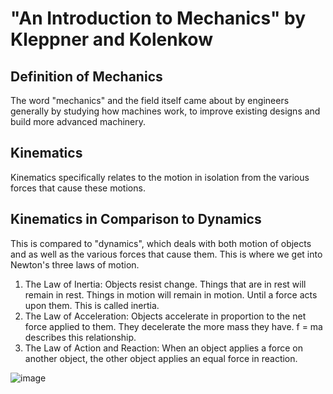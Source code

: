 # "An Introduction to Mechanics" by Kleppner and Kolenkow

## Definition of Mechanics

The word "mechanics" and the field itself came about by engineers generally by studying how machines work, to improve existing designs and build more advanced machinery. 

## Kinematics

Kinematics specifically relates to the motion in isolation from the various forces that cause these motions.

## Kinematics in Comparison to Dynamics

This is compared to "dynamics", which deals with both motion of objects and as well as the various forces that cause them. This is where we get into Newton's three laws of motion.

1. The Law of Inertia: Objects resist change. Things that are in rest will remain in rest. Things in motion will remain in motion. Until a force acts upon them. This is called inertia.
2. The Law of Acceleration: Objects accelerate in proportion to the net force applied to them. They decelerate the more mass they have. f = ma describes this relationship.
3. The Law of Action and Reaction: When an object applies a force on another object, the other object applies an equal force in reaction.

![image](https://user-images.githubusercontent.com/11065634/235168995-ea2a5ab8-e3cc-4e8c-aa68-6595100b0dd5.png)
